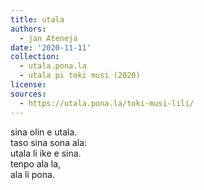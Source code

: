 ```yaml
---
title: utala
authors:
  - jan Ateneja
date: '2020-11-11'
collection:
  - utala.pona.la
  - utala pi toki musi (2020)
license:
sources:
  - https://utala.pona.la/toki-musi-lili/
---
```


sina olin e utala.  
taso sina sona ala:  
utala li ike e sina.  
tenpo ala la,  
ala li pona.

